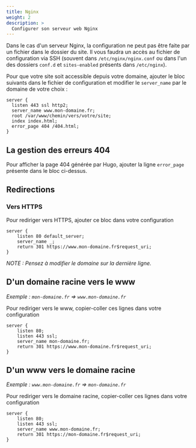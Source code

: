 ```yaml
---
title: Nginx
weight: 2
description: >
  Configurer son serveur web Nginx
---
```


Dans le cas d'un serveur Nginx, la configuration ne peut pas être faite par un fichier dans le dossier du site. Il vous faudra un accès au fichier de configuration via SSH (souvent dans `/etc/nginx/nginx.conf` ou dans l'un des dossiers `conf.d` et `sites-enabled` présents dans `/etc/nginx`).

Pour que votre site soit accessible depuis votre domaine, ajouter le bloc suivants dans le fichier de configuration et modifier le `server_name` par le domaine de votre choix :

```
server {
  listen 443 ssl http2;
  server_name www.mon-domaine.fr;
  root /var/www/chemin/vers/votre/site;
  index index.html;
  error_page 404 /404.html;
}
```

## La gestion des erreurs 404

Pour afficher la page 404 générée par Hugo, ajouter la ligne `error_page` présente dans le bloc ci-dessus.

## Redirections

### Vers HTTPS

Pour rediriger vers HTTPS, ajouter ce bloc dans votre configuration

```
server {
    listen 80 default_server;
    server_name _;
    return 301 https://www.mon-domaine.fr$request_uri;
}
```

*NOTE : Pensez à modifier le domaine sur la dernière ligne.*

## D'un domaine racine vers le www

*Exemple : `mon-domaine.fr` => `www.mon-domaine.fr`*

Pour rediriger vers le www, copier-coller ces lignes dans votre configuration

```
server {
    listen 80;
    listen 443 ssl;
    server_name mon-domaine.fr;
    return 301 https://www.mon-domaine.fr$request_uri;
}
```

## D'un www vers le domaine racine

*Exemple : `www.mon-domaine.fr` => `mon-domaine.fr`*

Pour rediriger vers le domaine racine, copier-coller ces lignes dans votre configuration

```
server {
    listen 80;
    listen 443 ssl;
    server_name www.mon-domaine.fr;
    return 301 https://mon-domaine.fr$request_uri;
}
```
